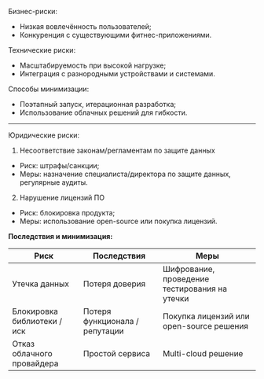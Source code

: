 Бизнес-риски:
  - Низкая вовлечённость пользователей;
  - Конкуренция с существующими фитнес-приложениями.

Технические риски:
  - Масштабируемость при высокой нагрузке;
  - Интеграция с разнородными устройствами и системами.

Способы минимизации:
  - Поэтапный запуск, итерационная разработка;
  - Использование облачных решений для гибкости.

---

Юридические риски:
1. Несоответствие законам/регламентам по защите данных
  - Риск: штрафы/санкции;
  - Меры: назначение cпециалиста/директора по защите данных, регулярные аудиты.

2. Нарушение лицензий ПО
  - Риск: блокировка продукта;
  - Меры: использование open-source или покупка лицензий.


**Последствия и минимизация:**

|Риск|Последствия|Меры|
|---|---|---|
|Утечка данных|Потеря доверия|Шифрование, проведение тестирования на утечки|
|Блокировка библиотеки / иск|Потеря функционала / репутации|Покупка лицензий или open-source решения|
|Отказ облачного провайдера|Простой сервиса|Multi-cloud решение|
